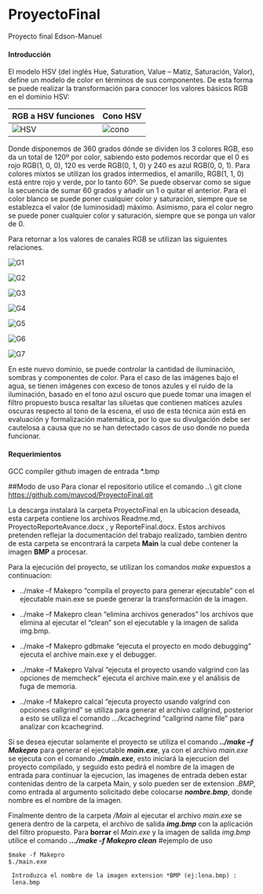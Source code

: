 # ProyectoFinal
Proyecto final Edson-Manuel
#### Introducción
El modelo HSV (del inglés Hue, Saturation, Value – Matiz, Saturación, Valor),  define un modelo de color en términos de sus componentes. De esta forma se puede realizar la transformación para conocer los valores básicos RGB en el dominio HSV:

RGB a HSV funciones | Cono HSV
------------ | -------------
![HSV](http://www.cs.cityu.edu.hk/~howard/Teaching/CS4185-5185-2008-SemA/Group03/graph/CS5185_51414221_peoject_html_m27f8304e.gif) | ![cono](https://upload.wikimedia.org/wikipedia/commons/f/f1/HSV_cone.jpg)



Donde disponemos de 360 grados dónde se dividen los 3 colores RGB, eso da un total de 120º por color, sabiendo esto podemos recordar que el 0 es rojo RGB(1, 0, 0), 120 es verde RGB(0, 1, 0) y 240 es azul RGB(0, 0, 1). Para colores mixtos se utilizan los grados intermedios, el amarillo, RGB(1, 1, 0) está entre rojo y verde, por lo tanto 60º. Se puede observar como se sigue la secuencia de sumar 60 grados y añadir un 1 o quitar el anterior. Para el color blanco se puede poner cualquier color y saturación, siempre que se establezca el valor (de luminosidad) máximo. Asimismo, para el color negro se puede poner cualquier color y saturación, siempre que se ponga un valor de 0.

Para retornar a los valores de canales RGB se utilizan las siguientes relaciones.

![G1](https://upload.wikimedia.org/math/1/6/d/16d757c11ee0b974d219545c04e7f0a9.png)

![G2](https://upload.wikimedia.org/math/d/0/7/d075cc36613c0f0a9439f8efd1de3968.png)

![G3](https://upload.wikimedia.org/math/9/8/6/9868464d4d409a2a51d223799ce0ec22.png)

![G4](https://upload.wikimedia.org/math/c/4/4/c441e510cb02e7b48cfe805a2bf21e4f.png)

![G5](https://upload.wikimedia.org/math/6/8/8/68851b44165cb21696cbe8df8ecfc1ce.png)

![G6](https://upload.wikimedia.org/math/6/8/8/68851b44165cb21696cbe8df8ecfc1ce.png)

![G7](https://upload.wikimedia.org/math/0/9/9/099797d556b4331b641a46934348041c.png)


 
En este nuevo dominio, se puede controlar la cantidad de iluminación, sombras y componentes de color. Para el caso de las imágenes bajo el agua, se tienen imágenes con exceso de tonos azules y el ruido de la iluminación, basado en el tono azul oscuro que puede tomar una imagen el filtro propuesto busca resaltar las siluetas que contienen matices azules oscuras respecto al tono de la escena, el uso de esta técnica aún está en evaluación y formalización matemática, por lo que su divulgación debe ser cautelosa a causa que no se han detectado casos de uso donde no pueda funcionar.

#### Requerimientos

GCC compiler
github
imagen de entrada *.bmp

##Modo de uso
Para clonar el repositorio utilice el comando 
..\ git clone https://github.com/mavcod/ProyectoFinal.git

La descarga instalará la carpeta ProyectoFinal en la ubicacion deseada, esta carpeta contiene los archivos Readme.md, ProyectoReporteAvance.docx , y ReporteFinal.docx. Estos archivos pretenden reflejar la documentación del trabajo realizado, tambien dentro de esta carpeta se encontrará la carpeta **Main** la cual debe contener la imagen **BMP** a procesar.

Para la ejecución del proyecto, se utilizan los comandos *make* expuestos a continuacion:

*	../make –f Makepro “compila el proyecto para generar ejecutable” con el ejecutable main.exe se puede generar la transformación de la imagen.

*	../make –f Makepro clean “elimina archivos generados” los archivos que elimina al ejecutar el “clean” son el ejecutable y la imagen de salida img.bmp.

*	../make –f Makepro gdbmake “ejecuta el proyecto en modo debugging” ejecuta el archive main.exe y el debugger.

*	../make –f Makepro Valval “ejecuta el proyecto usando valgrind con las opciones de memcheck” ejecuta el archive main.exe y el análisis de fuga de memoria.

*	../make –f Makepro calcal “ejecuta proyecto usando valgrind con opciones callgrind” se utiliza para generar el archivo callgrind, posterior a esto se utiliza el comando .../kcachegrind “callgrind name file” para analizar con kcachegrind.

Si se desea ejecutar solamente el proyecto se utiliza el comando ***../make –f Makepro*** para generar el ejecutable ***main.exe***, ya con el archivo *main.exe* se ejecuta con el comando ***./main.exe***, esto iniciará la ejecucion del proyecto compilado, y seguido esto pedirá el nombre de la imagen de entrada para continuar la ejecucion, las imagenes de entrada deben estar contenidas dentro de la carpeta Main, y solo pueden ser de extension *.BMP*, como entrada al argumento solicitado debe colocarse ***nombre.bmp***, donde nombre es el nombre de la imagen.

Finalmente dentro de la carpeta */Main* al ejecutar el archivo *main.exe* se genera dentro de la carpeta, el archivo de salida ***img.bmp*** con la aplicación del filtro propuesto. Para **borrar** el *Main.exe* y la imagen de salida *img.bmp* utilice el comando ***.../make -f Makepro clean***
#ejemplo de uso
```
$make -f Makepro
$./main.exe

 Introduzca el nombre de la imagen extension *BMP (ej:lena.bmp) :
 lena.bmp
 
```
